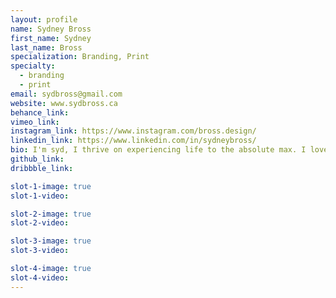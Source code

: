 ```yaml
---
layout: profile
name: Sydney Bross
first_name: Sydney
last_name: Bross
specialization: Branding, Print
specialty:
  - branding
  - print
email: sydbross@gmail.com
website: www.sydbross.ca
behance_link:
vimeo_link:
instagram_link: https://www.instagram.com/bross.design/
linkedin_link: https://www.linkedin.com/in/sydneybross/
bio: I'm syd, I thrive on experiencing life to the absolute max. I love the outdoors, understanding art and culture, and making people laugh.
github_link:
dribbble_link:

slot-1-image: true
slot-1-video:

slot-2-image: true
slot-2-video:

slot-3-image: true
slot-3-video:

slot-4-image: true
slot-4-video:
---
```

